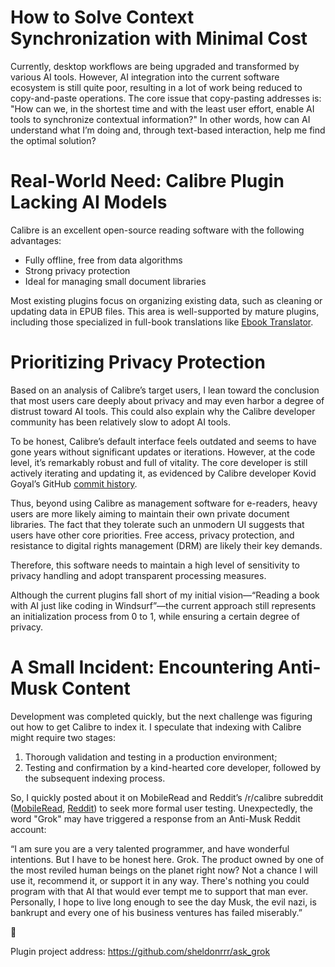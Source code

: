 # How to Solve Context Synchronization with Minimal Cost
Currently, desktop workflows are being upgraded and transformed by various AI tools. However, AI integration into the current software ecosystem is still quite poor, resulting in a lot of work being reduced to copy-and-paste operations. The core issue that copy-pasting addresses is: "How can we, in the shortest time and with the least user effort, enable AI tools to synchronize contextual information?" In other words, how can AI understand what I’m doing and, through text-based interaction, help me find the optimal solution?

# Real-World Need: Calibre Plugin Lacking AI Models
Calibre is an excellent open-source reading software with the following advantages:
- Fully offline, free from data algorithms
- Strong privacy protection
- Ideal for managing small document libraries

Most existing plugins focus on organizing existing data, such as cleaning or updating data in EPUB files. This area is well-supported by mature plugins, including those specialized in full-book translations like [Ebook Translator](https://translator.bookfere.com/).

# Prioritizing Privacy Protection
Based on an analysis of Calibre’s target users, I lean toward the conclusion that most users care deeply about privacy and may even harbor a degree of distrust toward AI tools. This could also explain why the Calibre developer community has been relatively slow to adopt AI tools.

To be honest, Calibre’s default interface feels outdated and seems to have gone years without significant updates or iterations. However, at the code level, it’s remarkably robust and full of vitality. The core developer is still actively iterating and updating it, as evidenced by Calibre developer Kovid Goyal’s GitHub [commit history](https://github.com/kovidgoyal/calibre/commits/master/).

Thus, beyond using Calibre as management software for e-readers, heavy users are more likely aiming to maintain their own private document libraries. The fact that they tolerate such an unmodern UI suggests that users have other core priorities. Free access, privacy protection, and resistance to digital rights management (DRM) are likely their key demands.

Therefore, this software needs to maintain a high level of sensitivity to privacy handling and adopt transparent processing measures.

Although the current plugins fall short of my initial vision—“Reading a book with AI just like coding in Windsurf”—the current approach still represents an initialization process from 0 to 1, while ensuring a certain degree of privacy.

# A Small Incident: Encountering Anti-Musk Content
Development was completed quickly, but the next challenge was figuring out how to get Calibre to index it. I speculate that indexing with Calibre might require two stages:
1. Thorough validation and testing in a production environment;
2. Testing and confirmation by a kind-hearted core developer, followed by the subsequent indexing process.

So, I quickly posted about it on MobileRead and Reddit’s /r/calibre subreddit ([MobileRead](https://www.mobileread.com/forums/showthread.php?p=4503254#post4503254), [Reddit](https://www.reddit.com/r/Calibre/comments/1jst2et/ai_pluginask_grok_a_calibre_plugin_to_ask/)) to seek more formal user testing. Unexpectedly, the word "Grok" may have triggered a response from an Anti-Musk Reddit account:

“I am sure you are a very talented programmer, and have wonderful intentions. But I have to be honest here. Grok. The product owned by one of the most reviled human beings on the planet right now? Not a chance I will use it, recommend it, or support it in any way. There's nothing you could program with that AI that would ever tempt me to support that man ever. Personally, I hope to live long enough to see the day Musk, the evil nazi, is bankrupt and every one of his business ventures has failed miserably.”

🤦

Plugin project address: https://github.com/sheldonrrr/ask_grok
